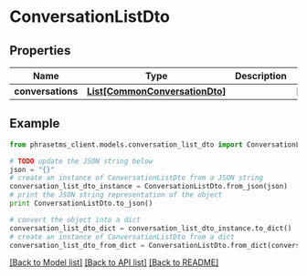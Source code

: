 # ConversationListDto

## Properties

| Name              | Type                                                        | Description | Notes      |
| ----------------- | ----------------------------------------------------------- | ----------- | ---------- |
| **conversations** | [**List[CommonConversationDto]**](CommonConversationDto.md) |             | [optional] |

## Example

```python
from phrasetms_client.models.conversation_list_dto import ConversationListDto

# TODO update the JSON string below
json = "{}"
# create an instance of ConversationListDto from a JSON string
conversation_list_dto_instance = ConversationListDto.from_json(json)
# print the JSON string representation of the object
print ConversationListDto.to_json()

# convert the object into a dict
conversation_list_dto_dict = conversation_list_dto_instance.to_dict()
# create an instance of ConversationListDto from a dict
conversation_list_dto_from_dict = ConversationListDto.from_dict(conversation_list_dto_dict)
```

[[Back to Model list]](../README.md#documentation-for-models) [[Back to API list]](../README.md#documentation-for-api-endpoints) [[Back to README]](../README.md)
